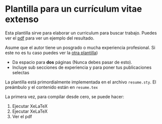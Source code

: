 # Plantilla para un currículum vitae extenso

Esta plantilla sirve para elaborar un curriculum para buscar trabajo. Puedes ver el [pdf](curriculum.pdf) para ver un ejemplo del resultado.

Asume que el autor tiene un posgrado o mucha experiencia profesional. Si este no es tu caso puedes ver la [otra plantilla](../Curriculum))

* Da espacio para __dos__ páginas (Nunca debes pasar de esto).
* Incluye sub secciones de experiencia y para poner tus publicaciones selectas

La plantilla está primordialmente implementada en el archivo `resume.sty`. El preámbulo y el contenido están en `resume.tex`

La primera vez, para compilar desde cero, se puede hacer:

1. Ejecutar XeLaTeX
1. Ejecutar XeLaTeX
1. Ver el pdf
